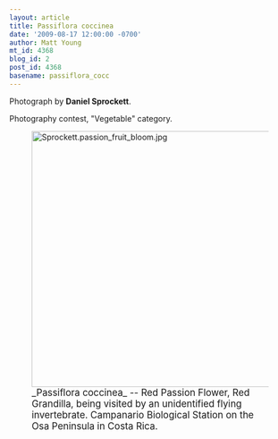 ```yaml
---
layout: article
title: Passiflora coccinea
date: '2009-08-17 12:00:00 -0700'
author: Matt Young
mt_id: 4368
blog_id: 2
post_id: 4368
basename: passiflora_cocc
---
```

Photograph by **Daniel Sprockett**.

Photography contest, "Vegetable" category.



<figure>
<a href="http://en.wikipedia.org/wiki/Passion_Flower"><img src="http://pandasthumb.org/archives/2009/08/14/Sprockett.passion_fruit_bloom.jpg" alt="Sprockett.passion_fruit_bloom.jpg" width="640" height="458" /></a>
<figcaption markdown="span"><big>_Passiflora coccinea_ -- Red Passion Flower, Red Grandilla, being visited by an unidentified 
flying invertebrate. Campanario Biological Station on the Osa Peninsula in Costa Rica.</big>

</figcaption>
</figure>
